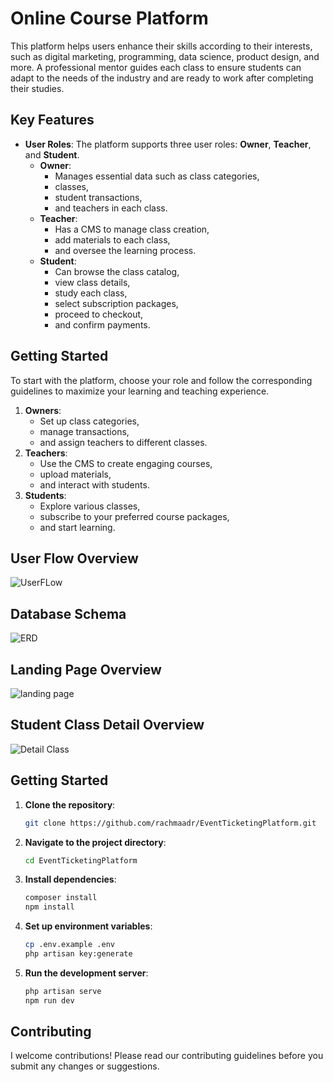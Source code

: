 # Online Course Platform

This platform helps users enhance their skills according to their interests, such as digital marketing, programming, data science, product design, and more. A professional mentor guides each class to ensure students can adapt to the needs of the industry and are ready to work after completing their studies.

## Key Features

- **User Roles**: The platform supports three user roles: **Owner**, **Teacher**, and **Student**.
  - **Owner**:
      - Manages essential data such as class categories,
      - classes,
      - student transactions,
      - and teachers in each class.
  - **Teacher**:
      - Has a CMS to manage class creation,
      - add materials to each class,
      - and oversee the learning process.
  - **Student**:
      - Can browse the class catalog,
      - view class details,
      - study each class,
      - select subscription packages,
      - proceed to checkout,
      - and confirm payments.

## Getting Started

To start with the platform, choose your role and follow the corresponding guidelines to maximize your learning and teaching experience.

1. **Owners**:
    - Set up class categories,
    - manage transactions,
    - and assign teachers to different classes.
3. **Teachers**:
    - Use the CMS to create engaging courses,
    - upload materials,
    - and interact with students.
5. **Students**:
    - Explore various classes,
    - subscribe to your preferred course packages,
    - and start learning.

## User Flow Overview
![UserFLow](User-Flow.png)

## Database Schema
![ERD](entity.png)

## Landing Page Overview
![landing page](landingPageOverview.png)

## Student Class Detail Overview
![Detail Class](detailClass.png)

## Getting Started

1. **Clone the repository**:
    ```sh
    git clone https://github.com/rachmaadr/EventTicketingPlatform.git
    ```
2. **Navigate to the project directory**:
    ```sh
    cd EventTicketingPlatform
    ```
3. **Install dependencies**:
    ```sh
    composer install
    npm install
    ```
4. **Set up environment variables**:
    ```sh
    cp .env.example .env
    php artisan key:generate
    ```
5. **Run the development server**:
    ```sh
    php artisan serve
    npm run dev
    ```

## Contributing

I welcome contributions! Please read our contributing guidelines before you submit any changes or suggestions.



